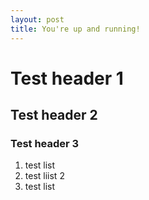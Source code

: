 ```yaml
---
layout: post
title: You're up and running!
---
```


# Test header 1
## Test header 2
### Test header 3

1. test list
2. test liist 2
3. test list
